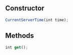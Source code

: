 ## Constructor
```javascript
CurrentServerTime(int time);
```

## Methods
```javascript
int get();
```